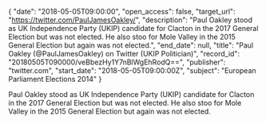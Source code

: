 {
  "date": "2018-05-05T09:00:00", 
  "open_access": false, 
  "target_url": "https://twitter.com/PaulJamesOakley/", 
  "description": "Paul Oakley stood as UK Independence Party (UKIP) candidate for Clacton in the 2017 General Election but was not elected. He also stoo for Mole Valley in the 2015 General Election but again was not elected.", 
  "end_date": null, 
  "title": "Paul Oakley (@PaulJamesOakley) on Twitter (UKIP Politician)", 
  "record_id": "20180505T090000/veBbezHy1Y7nBlWgEhRodQ==", 
  "publisher": "twitter.com", 
  "start_date": "2018-05-05T09:00:00Z", 
  "subject": "European Parliament Elections 2014"
}

Paul Oakley stood as UK Independence Party (UKIP) candidate for Clacton in the 2017 General Election but was not elected. He also stoo for Mole Valley in the 2015 General Election but again was not elected.